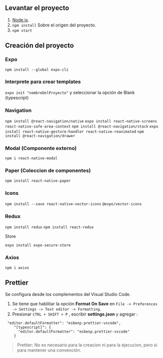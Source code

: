 ## Levantar el proyecto

1. [Node.js](https://nodejs.org/es/ "Node.js").
2. `npm install` Sobre el origen del proyecto.
3. `npm start`

## Creación del proyecto

### Expo

`npm install --global expo-cli`

### Interprete para crear templates

`expo init "nombreDelProyecto"` y seleccionar la opción de Blank (typescript)

### Navigation

`npm install @react-navigation/native`
`expo install react-native-screens react-native-safe-area-context`
`npm install @react-navigation/stack`
`expo install react-native-gesture-handler react-native-reanimated`
`npm install @react-navigation/drawer`

### Modal (Componente externo)

`npm i react-native-modal`

### Paper (Coleccion de componentes)

`npm install react-native-paper`

### Icons

`npm install --save react-native-vector-icons`
`@expo/vector-icons`

### Redux

`npm install redux`
`npm install react-redux`

Store

`expo install expo-secure-store`

### Axios

`npm i axios`

## Prettier

Se configura desde los complementos del Visual Studio Code.

1.  Se tiene que habilitar la opción **Format On Save** en `File -> Preferences -> Settings -> Text editor -> Formatting`.
2.  Presionar `CTRL + SHIFT + P` , escribir **settings.json** y agregar :

```
 "editor.defaultFormatter": "esbenp.prettier-vscode",
    "[typescript]": {
      "editor.defaultFormatter": "esbenp.prettier-vscode"
    }
```

> Prettier: No es necesario para la creacion ni para la ejecucion, pero si para mantener una convención.

